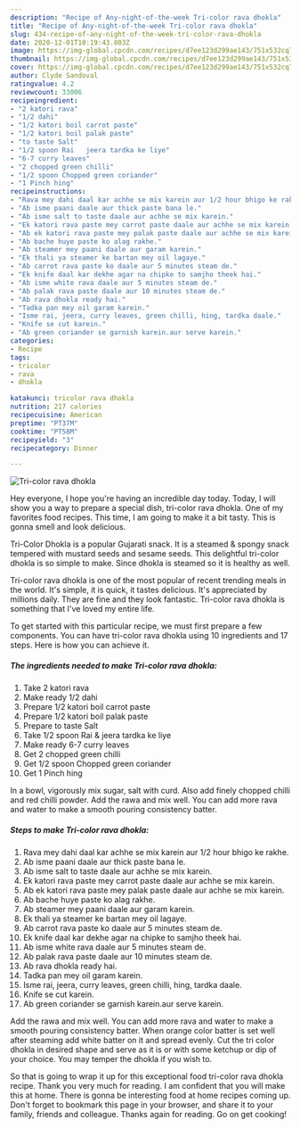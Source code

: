 ```yaml
---
description: "Recipe of Any-night-of-the-week Tri-color rava dhokla"
title: "Recipe of Any-night-of-the-week Tri-color rava dhokla"
slug: 434-recipe-of-any-night-of-the-week-tri-color-rava-dhokla
date: 2020-12-01T10:19:43.803Z
image: https://img-global.cpcdn.com/recipes/d7ee123d299ae143/751x532cq70/tri-color-rava-dhokla-recipe-main-photo.jpg
thumbnail: https://img-global.cpcdn.com/recipes/d7ee123d299ae143/751x532cq70/tri-color-rava-dhokla-recipe-main-photo.jpg
cover: https://img-global.cpcdn.com/recipes/d7ee123d299ae143/751x532cq70/tri-color-rava-dhokla-recipe-main-photo.jpg
author: Clyde Sandoval
ratingvalue: 4.2
reviewcount: 33006
recipeingredient:
- "2 katori rava"
- "1/2 dahi"
- "1/2 katori boil carrot paste"
- "1/2 katori boil palak paste"
- "to taste Salt"
- "1/2 spoon Rai   jeera tardka ke liye"
- "6-7 curry leaves"
- "2 chopped green chilli"
- "1/2 spoon Chopped green coriander"
- "1 Pinch hing"
recipeinstructions:
- "Rava mey dahi daal kar achhe se mix karein aur 1/2 hour bhigo ke rakhe."
- "Ab isme paani daale aur thick paste bana le."
- "Ab isme salt to taste daale aur achhe se mix karein."
- "Ek katori rava paste mey carrot paste daale aur achhe se mix karein."
- "Ab ek katori rava paste mey palak paste daale aur achhe se mix karein."
- "Ab bache huye paste ko alag rakhe."
- "Ab steamer mey paani daale aur garam karein."
- "Ek thali ya steamer ke bartan mey oil lagaye."
- "Ab carrot rava paste ko daale aur 5 minutes steam de."
- "Ek knife daal kar dekhe agar na chipke to samjho theek hai."
- "Ab isme white rava daale aur 5 minutes steam de."
- "Ab palak rava paste daale aur 10 minutes steam de."
- "Ab rava dhokla ready hai."
- "Tadka pan mey oil garam karein."
- "Isme rai, jeera, curry leaves, green chilli, hing, tardka daale."
- "Knife se cut karein."
- "Ab green coriander se garnish karein.aur serve karein."
categories:
- Recipe
tags:
- tricolor
- rava
- dhokla

katakunci: tricolor rava dhokla 
nutrition: 217 calories
recipecuisine: American
preptime: "PT37M"
cooktime: "PT58M"
recipeyield: "3"
recipecategory: Dinner

---
```



![Tri-color rava dhokla](https://img-global.cpcdn.com/recipes/d7ee123d299ae143/751x532cq70/tri-color-rava-dhokla-recipe-main-photo.jpg)

Hey everyone, I hope you're having an incredible day today. Today, I will show you a way to prepare a special dish, tri-color rava dhokla. One of my favorites food recipes. This time, I am going to make it a bit tasty. This is gonna smell and look delicious.

Tri-Color Dhokla is a popular Gujarati snack. It is a steamed &amp; spongy snack tempered with mustard seeds and sesame seeds. This delightful tri-color dhokla is so simple to make. Since dhokla is steamed so it is healthy as well.

Tri-color rava dhokla is one of the most popular of recent trending meals in the world. It's simple, it is quick, it tastes delicious. It's appreciated by millions daily. They are fine and they look fantastic. Tri-color rava dhokla is something that I've loved my entire life.


To get started with this particular recipe, we must first prepare a few components. You can have tri-color rava dhokla using 10 ingredients and 17 steps. Here is how you can achieve it.

<!--inarticleads1-->

##### The ingredients needed to make Tri-color rava dhokla:

1. Take 2 katori rava
1. Make ready 1/2 dahi
1. Prepare 1/2 katori boil carrot paste
1. Prepare 1/2 katori boil palak paste
1. Prepare to taste Salt
1. Take 1/2 spoon Rai &amp;  jeera tardka ke liye
1. Make ready 6-7 curry leaves
1. Get 2 chopped green chilli
1. Get 1/2 spoon Chopped green coriander
1. Get 1 Pinch hing


In a bowl, vigorously mix sugar, salt with curd. Also add finely chopped chilli and red chilli powder. Add the rawa and mix well. You can add more rava and water to make a smooth pouring consistency batter. 

<!--inarticleads2-->

##### Steps to make Tri-color rava dhokla:

1. Rava mey dahi daal kar achhe se mix karein aur 1/2 hour bhigo ke rakhe.
1. Ab isme paani daale aur thick paste bana le.
1. Ab isme salt to taste daale aur achhe se mix karein.
1. Ek katori rava paste mey carrot paste daale aur achhe se mix karein.
1. Ab ek katori rava paste mey palak paste daale aur achhe se mix karein.
1. Ab bache huye paste ko alag rakhe.
1. Ab steamer mey paani daale aur garam karein.
1. Ek thali ya steamer ke bartan mey oil lagaye.
1. Ab carrot rava paste ko daale aur 5 minutes steam de.
1. Ek knife daal kar dekhe agar na chipke to samjho theek hai.
1. Ab isme white rava daale aur 5 minutes steam de.
1. Ab palak rava paste daale aur 10 minutes steam de.
1. Ab rava dhokla ready hai.
1. Tadka pan mey oil garam karein.
1. Isme rai, jeera, curry leaves, green chilli, hing, tardka daale.
1. Knife se cut karein.
1. Ab green coriander se garnish karein.aur serve karein.


Add the rawa and mix well. You can add more rava and water to make a smooth pouring consistency batter. When orange color batter is set well after steaming add white batter on it and spread evenly. Cut the tri color dhokla in desired shape and serve as it is or with some ketchup or dip of your choice. You may temper the dhokla if you wish to. 

So that is going to wrap it up for this exceptional food tri-color rava dhokla recipe. Thank you very much for reading. I am confident that you will make this at home. There is gonna be interesting food at home recipes coming up. Don't forget to bookmark this page in your browser, and share it to your family, friends and colleague. Thanks again for reading. Go on get cooking!
